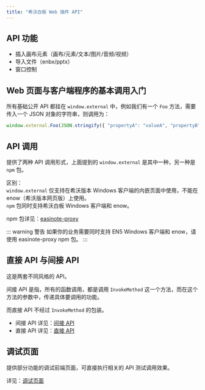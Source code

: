 ```yaml
---
title: "希沃白板 Web 插件 API"
---
```


## API 功能

- 插入画布元素（画布/元素/文本/图片/音频/视频）
- 导入文件（enbx/pptx）
- 窗口控制

## Web 页面与客户端程序的基本调用入门

所有基础公开 API 都挂在 `window.external` 中，例如我们有一个 `Foo` 方法，需要传入一个 JSON 对象的字符串，则调用为：

```js
window.external.Foo(JSON.stringify({ "propertyA": "valueA", "propertyB": { "key": "value" } }))
```

## API 调用

提供了两种 API 调用形式，上面提到的 `window.external` 是其中一种，另一种是 `npm` 包。

区别：  
`window.external` 仅支持在希沃版本 Windows 客户端的内嵌页面中使用，不能在 enow（希沃版本网页版）上使用。  
`npm` 包同时支持希沃白板 Windows 客户端和 enow。

npm 包详见：[easinote-proxy](/apis/npm/easinote-proxy.html)

::: warning 警告
如果你的业务需要同时支持 EN5 Windows 客户端和 enow，请使用 easinote-proxy npm 包。
:::

## 直接 API 与间接 API

这是两套不同风格的 API。

间接 API 是指，所有的函数调用，都是调用 `InvokeMethod` 这一个方法，而在这个方法的参数中，传递具体要调用的功能。

而直接 API 不经过 `InvokeMethod` 的包装。

* 间接 API 详见：[间接 API](/apis/invoke-api/)
* 直接 API 详见：[直接 API](/apis/direct-api/)

## 调试页面

提供部分功能的调试前端页面，可直接执行相关的 API 测试调用效果。

详见：[调试页面]("/apis/debug-pages/")






